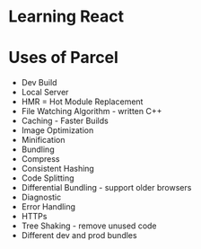 # Learning React


# Uses of Parcel
- Dev Build
- Local Server
- HMR = Hot Module Replacement 
- File Watching Algorithm - written C++
- Caching - Faster Builds
- Image Optimization
- Minification
- Bundling
- Compress
- Consistent Hashing
- Code Splitting
- Differential Bundling - support older browsers
- Diagnostic
- Error Handling
- HTTPs
- Tree Shaking - remove unused code
- Different dev and prod bundles 